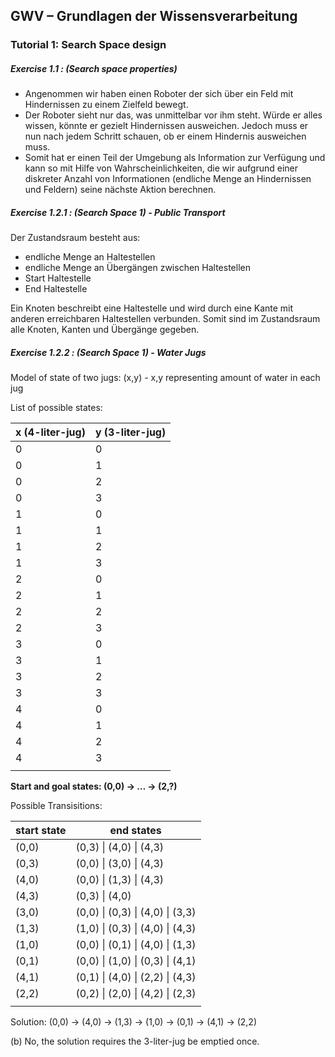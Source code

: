## GWV – Grundlagen der Wissensverarbeitung

### Tutorial 1: Search Space design



##### Exercise 1.1 : (Search space properties)

-  Angenommen wir haben einen Roboter der sich über ein Feld mit Hindernissen zu einem Zielfeld bewegt.
- Der Roboter sieht nur das, was unmittelbar vor ihm steht. Würde er alles wissen, könnte er gezielt Hindernissen ausweichen. Jedoch muss er nun nach jedem Schritt schauen, ob er einem Hindernis ausweichen muss.
- Somit hat er einen Teil der Umgebung als Information zur Verfügung und kann so mit Hilfe von Wahrscheinlichkeiten, die wir aufgrund einer diskreter Anzahl von Informationen (endliche Menge an Hindernissen und Feldern) seine nächste Aktion berechnen.



##### Exercise 1.2.1 : (Search Space 1) - Public Transport

Der Zustandsraum besteht aus:

- endliche Menge an Haltestellen
- endliche Menge an Übergängen zwischen Haltestellen
- Start Haltestelle
- End Haltestelle

Ein Knoten beschreibt eine Haltestelle und wird durch eine Kante mit anderen erreichbaren Haltestellen verbunden.
Somit sind im Zustandsraum alle Knoten, Kanten und Übergänge gegeben.



##### Exercise 1.2.2 : (Search Space 1) - Water Jugs

Model of state of two jugs: (x,y) - x,y representing amount of water in each jug

List of possible states:

| x (4-liter-jug) | y (3-liter-jug) |
| --------------- | --------------- |
| 0               | 0               |
| 0               | 1               |
| 0               | 2               |
| 0               | 3               |
| 1               | 0               |
| 1               | 1               |
| 1               | 2               |
| 1               | 3               |
| 2               | 0               |
| 2               | 1               |
| 2               | 2               |
| 2               | 3               |
| 3               | 0               |
| 3               | 1               |
| 3               | 2               |
| 3               | 3               |
| 4               | 0               |
| 4               | 1               |
| 4               | 2               |
| 4               | 3               |
|                 |                 |

**Start and goal states: (0,0) -> … -> (2,?)**

Possible Transisitions:

| start state | end states                       |
| ----------- | -------------------------------- |
| (0,0)       | (0,3) \| (4,0) \| (4,3)          |
| (0,3)       | (0,0) \| (3,0) \| (4,3)          |
| (4,0)       | (0,0) \| (1,3) \| (4,3)          |
| (4,3)       | (0,3) \| (4,0)                   |
| (3,0)       | (0,0) \| (0,3) \| (4,0) \| (3,3) |
| (1,3)       | (1,0) \| (0,3) \| (4,0) \| (4,3) |
| (1,0)       | (0,0) \| (0,1) \| (4,0) \| (1,3) |
| (0,1)       | (0,0) \| (1,0) \| (0,3) \| (4,1) |
| (4,1)       | (0,1) \| (4,0) \| (2,2) \| (4,3) |
| (2,2)       | (0,2) \| (2,0) \| (4,2) \| (2,3) |
|             |                                  |

Solution: (0,0) -> (4,0) -> (1,3) -> (1,0) -> (0,1) -> (4,1) -> (2,2)



(b) No, the solution requires the 3-liter-jug be emptied once.